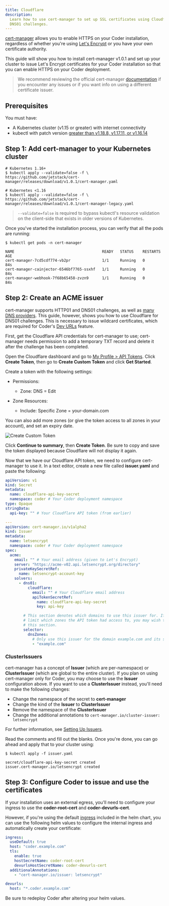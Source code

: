```yaml
---
title: Cloudflare
description:
  Learn how to use cert-manager to set up SSL certificates using Cloudflare for
  DNS01 challenges.
---
```


[cert-manager](https://cert-manager.io/) allows you to enable HTTPS on your
Coder installation, regardless of whether you're using
[Let's Encrypt](https://letsencrypt.org/) or you have your own certificate
authority.

This guide will show you how to install cert-manager v1.0.1 and set up your
cluster to issue Let's Encrypt certificates for your Coder installation so that
you can enable HTTPS on your Coder deployment.

> We recommend reviewing the official cert-manager
> [documentation](https://cert-manager.io/docs/) if you encounter any issues or
> if you want info on using a different certificate issuer.

## Prerequisites

You must have:

- A Kubernetes cluster (v1.15 or greater) with internet connectivity
- kubectl with patch version
  [greater than v1.18.8, v1.17.11, or v1.16.14](https://cert-manager.io/docs/installation/upgrading/upgrading-0.15-0.16/#issue-with-older-versions-of-kubectl)

## Step 1: Add cert-manager to your Kubernetes cluster

```console
# Kubernetes 1.16+
$ kubectl apply --validate=false -f \
https://github.com/jetstack/cert-manager/releases/download/v1.0.1/cert-manager.yaml

# Kubernetes <1.16
$ kubectl apply --validate=false -f \
https://github.com/jetstack/cert-manager/releases/download/v1.0.1/cert-manager-legacy.yaml
```

> `--validate=false` is required to bypass kubectl's resource validation on the
> client-side that exists in older versions of Kubernetes.

Once you've started the installation process, you can verify that all the pods
are running:

```console
$ kubectl get pods -n cert-manager

NAME                                       READY   STATUS    RESTARTS   AGE
cert-manager-7cd5cdf774-vb2pr              1/1     Running   0          84s
cert-manager-cainjector-6546bf7765-ssxhf   1/1     Running   0          84s
cert-manager-webhook-7f68b65458-zvzn9      1/1     Running   0          84s
```

## Step 2: Create an ACME issuer

cert-manager supports HTTP01 and DNS01 challenges, as well as
[many DNS providers](https://cert-manager.io/docs/configuration/acme/dns01/#supported-dns01-providers).
This guide, however, shows you how to use Cloudflare for DNS01 challenges. This
is necessary to issue wildcard certificates, which are required for Coder's
[Dev URLs](../../admin/devurls.md) feature.

First, get the Cloudflare API credentials for cert-manager to use; cert-manager
needs permission to add a temporary TXT record and delete it after the challenge
has been completed.

Open the Cloudflare dashboard and go to
[My Profile > API Tokens](https://dash.cloudflare.com/profile/api-tokens). Click
**Create Token**, then go to **Create Custom Token** and click **Get Started**.

Create a token with the following settings:

- Permissions:

  - Zone: DNS = Edit

- Zone Resources:
  - Include: Specific Zone = your-domain.com

You can also add more zones (or give the token access to all zones in your
account), and set an expiry date.

![Create Custom Token](../../assets/cloudflare-1.png)

Click **Continue to summary**, then **Create Token**. Be sure to copy and save
the token displayed because Cloudflare will not display it again.

Now that we have our Cloudflare API token, we need to configure cert-manager to
use it. In a text editor, create a new file called **issuer.yaml** and paste the
following:

```yaml
apiVersion: v1
kind: Secret
metadata:
  name: cloudflare-api-key-secret
  namespace: coder # Your Coder deployment namespace
type: Opaque
stringData:
  api-key: "" # Your Cloudflare API token (from earlier)

---
apiVersion: cert-manager.io/v1alpha2
kind: Issuer
metadata:
  name: letsencrypt
  namespace: coder # Your Coder deployment namespace
spec:
  acme:
    email: "" # Your email address (given to Let's Encrypt)
    server: "https://acme-v02.api.letsencrypt.org/directory"
    privateKeySecretRef:
      name: letsencrypt-account-key
    solvers:
      - dns01:
          cloudflare:
            email: "" # Your Cloudflare email address
            apiTokenSecretRef:
              name: cloudflare-api-key-secret
              key: api-key

        # This section denotes which domains to use this issuer for. If you didn't
        # limit which zones the API token had access to, you may wish to remove
        # this section.
        selector:
          dnsZones:
            # Only use this issuer for the domain example.com and its subdomains.
            - "example.com"
```

### ClusterIssuers

cert-manager has a concept of **Issuer** (which are per-namespace) or
**ClusterIssuer** (which are global to the entire cluster). If you plan on using
cert-manager only for Coder, you may choose to use the **Issuer** configuration
above. If you want to use a **ClusterIssuer** instead, you'll need to make the
following changes:

- Change the namespace of the secret to **cert-manager**
- Change the kind of the **Issuer** to **ClusterIssuer**
- Remove the namespace of the **ClusterIssuer**
- Change the additional annotations to
  `cert-manager.io/cluster-issuer: letsencrypt`

For further information, see
[Setting Up Issuers](https://docs.cert-manager.io/en/release-0.8/tasks/issuers/index.html).

Read the comments and fill out the blanks. Once you're done, you can go ahead
and apply that to your cluster using:

```console
$ kubectl apply -f issuer.yaml

secret/cloudflare-api-key-secret created
issuer.cert-manager.io/letsencrypt created
```

## Step 3: Configure Coder to issue and use the certificates

If your installation uses an external egress, you'll need to configure your
ingress to use the **coder-root-cert** and **coder-devurls-cert**.

However, if you're using the default
[ingress](https://cert-manager.io/docs/usage/ingress/) included in the helm
chart, you can use the following helm values to configure the internal ingress
and automatically create your certificate:

```yaml
ingress:
  useDefault: true
  host: "coder.example.com"
  tls:
    enable: true
    hostSecretName: coder-root-cert
    devurlsHostSecretName: coder-devurls-cert
  additionalAnnotations:
    - "cert-manager.io/issuer: letsencrypt"

devurls:
  host: "*.coder.example.com"
```

Be sure to redeploy Coder after altering your helm values.
